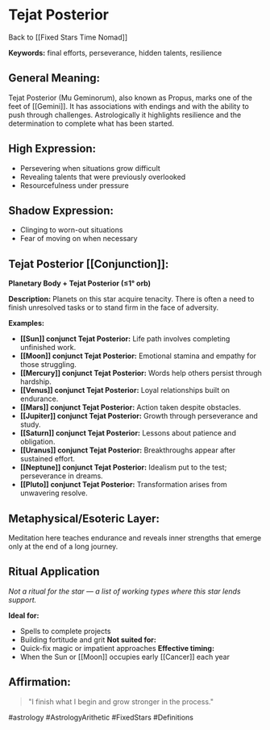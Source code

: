 # Tejat Posterior

Back to [[Fixed Stars Time Nomad]]

**Keywords:** final efforts, perseverance, hidden talents, resilience

## General Meaning:
Tejat Posterior (Mu Geminorum), also known as Propus, marks one of the feet of [[Gemini]]. It has associations with endings and with the ability to push through challenges. Astrologically it highlights resilience and the determination to complete what has been started.

## High Expression:
- Persevering when situations grow difficult
- Revealing talents that were previously overlooked
- Resourcefulness under pressure

## Shadow Expression:
- Clinging to worn-out situations
- Fear of moving on when necessary

## Tejat Posterior [[Conjunction]]:

**Planetary Body + Tejat Posterior (≤1° orb)**

**Description:**
Planets on this star acquire tenacity. There is often a need to finish unresolved tasks or to stand firm in the face of adversity.

**Examples:**
- **[[Sun]] conjunct Tejat Posterior:** Life path involves completing unfinished work.
- **[[Moon]] conjunct Tejat Posterior:** Emotional stamina and empathy for those struggling.
- **[[Mercury]] conjunct Tejat Posterior:** Words help others persist through hardship.
- **[[Venus]] conjunct Tejat Posterior:** Loyal relationships built on endurance.
- **[[Mars]] conjunct Tejat Posterior:** Action taken despite obstacles.
- **[[Jupiter]] conjunct Tejat Posterior:** Growth through perseverance and study.
- **[[Saturn]] conjunct Tejat Posterior:** Lessons about patience and obligation.
- **[[Uranus]] conjunct Tejat Posterior:** Breakthroughs appear after sustained effort.
- **[[Neptune]] conjunct Tejat Posterior:** Idealism put to the test; perseverance in dreams.
- **[[Pluto]] conjunct Tejat Posterior:** Transformation arises from unwavering resolve.

## Metaphysical/Esoteric Layer:
Meditation here teaches endurance and reveals inner strengths that emerge only at the end of a long journey.

## Ritual Application
*Not a ritual for the star — a list of working types where this star lends support.*

**Ideal for:**
- Spells to complete projects
- Building fortitude and grit
**Not suited for:**
- Quick-fix magic or impatient approaches
**Effective timing:**
- When the Sun or [[Moon]] occupies early [[Cancer]] each year

## Affirmation:

> "I finish what I begin and grow stronger in the process."

#astrology #AstrologyArithetic #FixedStars #Definitions
